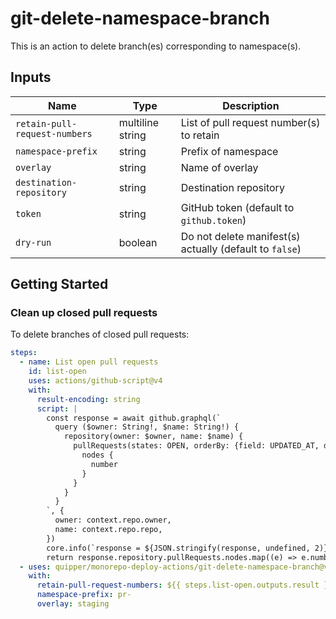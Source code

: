 # git-delete-namespace-branch

This is an action to delete branch(es) corresponding to namespace(s).

## Inputs

| Name                          | Type             | Description                                             |
| ----------------------------- | ---------------- | ------------------------------------------------------- |
| `retain-pull-request-numbers` | multiline string | List of pull request number(s) to retain                |
| `namespace-prefix`            | string           | Prefix of namespace                                     |
| `overlay`                     | string           | Name of overlay                                         |
| `destination-repository`      | string           | Destination repository                                  |
| `token`                       | string           | GitHub token (default to `github.token`)                |
| `dry-run`                     | boolean          | Do not delete manifest(s) actually (default to `false`) |

## Getting Started

### Clean up closed pull requests

To delete branches of closed pull requests:

```yaml
steps:
  - name: List open pull requests
    id: list-open
    uses: actions/github-script@v4
    with:
      result-encoding: string
      script: |
        const response = await github.graphql(`
          query ($owner: String!, $name: String!) {
            repository(owner: $owner, name: $name) {
              pullRequests(states: OPEN, orderBy: {field: UPDATED_AT, direction: DESC}, first: 50) {
                nodes {
                  number
                }
              }
            }
          }
        `, {
          owner: context.repo.owner,
          name: context.repo.repo,
        })
        core.info(`response = ${JSON.stringify(response, undefined, 2)}`)
        return response.repository.pullRequests.nodes.map((e) => e.number).join('\n')
  - uses: quipper/monorepo-deploy-actions/git-delete-namespace-branch@v1
    with:
      retain-pull-request-numbers: ${{ steps.list-open.outputs.result }}
      namespace-prefix: pr-
      overlay: staging
```
